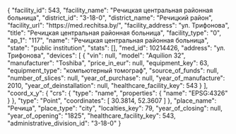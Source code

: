 {
    "facility_id": 543,
    "facility_name": "Речицкая центральная районная больница",
    "district_id": "3-18-0",
    "district_name": "Речицкий район",
    "facility_url": "https:\/\/med.rechitsa.by\/",
    "facility_address": "ул. Трифонова",
    "title": "Речицкая центральная районная больница",
    "facility_type": "0",
    "ap_1": "117",
    "name": "Речицкая центральная районная больница",
    "state": "public institution",
    "stats": [],
    "med_id": 10214426,
    "address": "ул. Трифонова",
    "devices": [
        {
            "vin": null,
            "model": "Aquilion 32",
            "manufacturer": "Toshiba",
            "price_in_eur": null,
            "equipment_key": 63,
            "equipment_type": "компьютерный томограф",
            "source_of_funds": null,
            "number_of_slices": null,
            "year_of_purchase": null,
            "year_of_manufacture": 2010,
            "year_of_deinstallation": null,
            "healthcare_facility_key": 543
        }
    ],
    "coord_x_y": {
        "crs": {
            "type": "name",
            "properties": {
                "name": "EPSG:4326"
            }
        },
        "type": "Point",
        "coordinates": [
            30.3814,
            52.3607
        ]
    },
    "place_name": "Речица",
    "place_type": "city",
    "localties_key": 79,
    "year_of_closing": null,
    "year_of_opening": "1825",
    "healthcare_facility_key": 543,
    "administrative_division_id": "3-18-0"
}